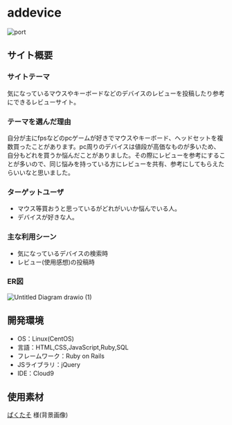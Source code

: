 # addevice 

![port](https://user-images.githubusercontent.com/98798507/166685185-c5271899-1c62-418e-aaaa-77f5594c2760.jpeg)

## サイト概要

### サイトテーマ

気になっているマウスやキーボードなどのデバイスのレビューを投稿したり参考にできるレビューサイト。

### テーマを選んだ理由

自分が主にfpsなどのpcゲームが好きでマウスやキーボード、ヘッドセットを複数買ったことがあります。pc周りのデバイスは値段が高価なものが多いため、自分もどれを買うか悩んだことがありました。その際にレビューを参考にすることが多いので、同じ悩みを持っている方にレビューを共有、参考にしてもらえたらいいなと思いました。

### ターゲットユーザ

- マウス等買おうと思っているがどれがいいか悩んでいる人。
- デバイスが好きな人。


### 主な利用シーン

- 気になっているデバイスの検索時
- レビュー(使用感想)の投稿時

### ER図
![Untitled Diagram drawio (1)](https://user-images.githubusercontent.com/98798507/166689381-c8e32e97-0af2-47b4-a316-46b7165d971b.png)


## 開発環境
- OS：Linux(CentOS)
- 言語：HTML,CSS,JavaScript,Ruby,SQL
- フレームワーク：Ruby on Rails
- JSライブラリ：jQuery
- IDE：Cloud9

## 使用素材
[ぱくたそ](https://www.pakutaso.com/) 様(背景画像)
